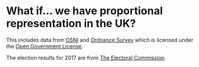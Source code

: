 What if... we have proportional representation in the UK?
=========================================================

This includes data from [OSNI](http://osni-spatial-ni.opendata.arcgis.com/)
and [Ordnance Survey](https://www.ordnancesurvey.co.uk/business-government/products/boundaryline)
which is licensed under the [Open Government License](http://www.nationalarchives.gov.uk/doc/open-government-licence/version/3/).

The election results for 2017 are from [The Electoral Commission](https://www.electoralcommission.org.uk/who-we-are-and-what-we-do/elections-and-referendums/past-elections-and-referendums/uk-general-elections/results-and-turnout-2017-uk-general-election).

